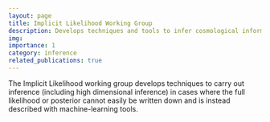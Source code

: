 ```yaml
---
layout: page
title: Implicit Likelihood Working Group
description: Develops techniques and tools to infer cosmological information from observations
img:
importance: 1
category: inference
related_publications: true
---
```


The Implicit Likelihood working group develops techniques to carry out inference (including high dimensional inference) in cases where the full likelihood or posterior cannot easily be written down and is instead described with machine-learning tools.